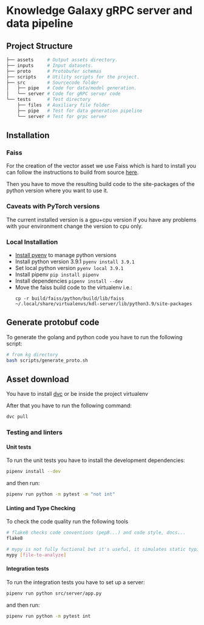 # Knowledge Galaxy gRPC server and data pipeline

## Project Structure

```bash
├── assets     # Output assets directory.
├── inputs     # Input datasets.
├── proto      # Protobufer schemas
├── scripts    # Utility scripts for the project.
├── src        # Sourcecode folder
│   ├── pipe   # Code for data/model generation.
│   └── server # Code for gRPC server code
└── tests      # Test directory
    ├── files  # Auxiliary file folder
    ├── pipe   # Test for data generation pipeline
    └── server # Test for grpc server
```
## Installation

### Faiss
For the creation of the vector asset we use Faiss which is hard to install
you can follow the instructions to build from source [here](https://github.com/facebookresearch/faiss/blob/master/INSTALL.md#building-from-source).

Then you have to move the resulting build code to the site-packages of the python version
where you want to use it.

### Caveats with PyTorch versions
The current installed version is a gpu+cpu version if you have any problems with your environment change the version
to cpu only.

### Local Installation
- [Install pyenv](https://github.com/pyenv/pyenv#installation) to manage python versions
- Install python version 3.9.1 ```pyenv install 3.9.1```
- Set local python version ```pyenv local 3.9.1```
- Install pipenv ```pip install pipenv```
- Install dependencies ```pipenv install --dev```
- Move the faiss build code to the virtualenv i.e.:
  ```
  cp -r build/faiss/python/build/lib/faiss ~/.local/share/virtualenvs/kdl-server/lib/python3.9/site-packages
  ```

## Generate protobuf code
To generate the golang and python code you have to run the following script:
```bash
# from kg directory
bash scripts/generate_proto.sh
```

## Asset download
You have to install [dvc](https://dvc.org/doc/install) or be inside the project virtualenv

After that you have to run the following command:

```bash
dvc pull
```

### Testing and linters

#### Unit tests

To run the unit tests you have to install the development dependencies:

```bash
pipenv install --dev
```

and then run:

```bash
pipenv run python -m pytest -m "not int"
```

#### Linting and Type Checking

To check the code quality run the following tools

```bash
# flake8 checks code conventions (pep8...) and code style, docs...
flake8

# mypy is not fully fuctional but it's useful, it simulates static typing
mypy [file-to-analyze]
```

#### Integration tests

To run the integration tests you have to set up a server:

```bash
pipenv run python src/server/app.py
```

and then run:

```bash
pipenv run python -m pytest int
```
